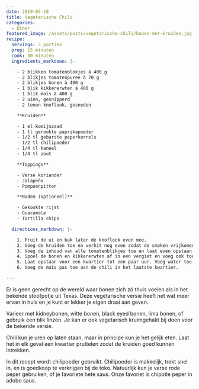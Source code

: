 ```yaml
---
date: 2019-05-18
title: Vegetarische Chili
categories:
  - Diner
featured_image: /assets/posts/vegetarische-chili/bonen-met-kruiden.jpg
recipe:
  servings: 3 porties
  prep: 15 minuten
  cook: 30 minuten
  ingredients_markdown: |-

    - 2 blikken tomatenblokjes à 400 g
    - 2 blikjes tomatenpuree à 70 g
    - 2 blikjes bonen à 400 g
    - 1 blik kikkererwten à 400 g
    - 1 blik maïs à 400 g
    - 2 uien, gesnipperd
    - 2 tenen knoflook, gesneden

    **Kruiden**

    - 1 el komijnzaad
    - 1 tl gerookte paprikapoeder
    - 1/2 tl gebarste peperkorrels
    - 1/2 tl chilipoeder
    - 1/4 tl kaneel
    - 1/4 tl zout

    **Toppings**

    - Verse koriander
    - Jalapeño
    - Pompoenpitten

    **Bodem (optioneel)**

    - Gekookte rijst
    - Guacamole
    - Tortilla chips

  directions_markdown: |-

    1. Fruit de ui en bak later de knoflook even mee.
    2. Voeg de kruiden toe en verhit nog even zodat de smaken vrijkomen.
    3. Voeg de inhoud van alle tomatenblikjes toe en laat even opstaan.
    4. Spoel de bonen en kikkererwten af in een vergiet en voeg ook toe.
    5. Laat opstaan voor een kwartier tot een paar uur. Voeg water toe als de chili opdroogt.
    6. Voeg de maïs pas toe aan de chili in het laatste kwartier.

---
```


Er is geen gerecht op de wereld waar bonen zich zó thuis voelen als in het bekende stoofpotje uit Texas. Deze vegetarische versie heeft net wat meer ervan in huis en je kunt er lekker je eigen draai aan geven.

Varieer met kidneybonen, witte bonen, black eyed bonen, lima bonen, of gebruik een blik linzen. Je kan er ook vegetarisch kruimgehakt bij doen voor de bekende versie.

Chili kun je uren op laten staan, maar in principe kun je het gelijk eten. Laat het in elk geval een kwartier pruttelen zodat de kruiden goed kunnen intrekken.

In dit recept wordt chilipoeder gebruikt. Chilipoeder is makkelijk, trekt snel in, en is goedkoop te verkrijgen bij de toko. Natuurlijk kun je verse rode peper gebruiken, of je favoriete hete saus. Onze favoriet is chipotle peper in adobo saus.